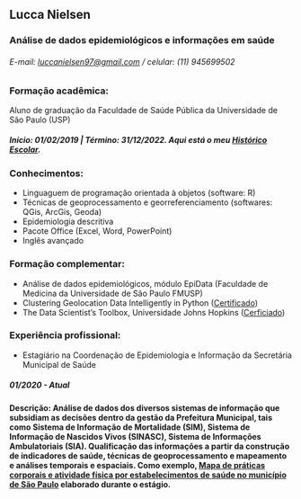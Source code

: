 ## Lucca Nielsen
### Análise de dados epidemiológicos e informações em saúde
###### E-mail: luccanielsen97@gmail.com     /     celular: (11) 945699502

### Formação acadêmica:
Aluno de graduação da Faculdade de Saúde Pública da Universidade de São Paulo (USP)<br> 
<h5> Início: 01/02/2019 | Término: 31/12/2022. Aqui está o meu <a href="https://github.com/Luccan97/Curriculo/blob/main/historicoescolarListar.pdf" target="_blank">Histórico Escolar</a>. </h5>

### Conhecimentos:

- Linguaguem de programação orientada à objetos (software: R)
- Técnicas de geoprocessamento e georreferenciamento (softwares: QGis, ArcGis, Geoda)
- Epidemiologia descritiva
- Pacote Office (Excel, Word, PowerPoint)
- Inglês avançado

### Formação complementar:
- Análise de dados epidemiológicos, módulo EpiData (Faculdade de Medicina da Universidade de São Paulo FMUSP)
- Clustering Geolocation Data Intelligently in Python ([Certificado](https://www.coursera.org/account/accomplishments/certificate/W6BD8XHJXX3Y))
- The Data Scientist’s Toolbox, Universidade Johns Hopkins ([Cerficiado](https://www.coursera.org/account/accomplishments/verify/HGXFJNW43WQZ))

### Experiência profissional:

- Estagiário na Coordenação de Epidemiologia e Informação da Secretária Municipal de Saúde
##### 01/2020 - Atual
#### Descrição: Análise de dados dos diversos sistemas de informação que subsidiam as decisões dentro da gestão da Prefeitura Municipal, tais como Sistema de Informação de Mortalidade (SIM), Sistema de Informação de Nascidos Vivos (SINASC), Sistema de Informações Ambulatoriais (SIA). Qualificação das informações a partir da construção de indicadores de saúde, técnicas de geoprocessamento e mapeamento e análises temporais e espaciais. Como exemplo, <a href="https://github.com/Luccan97/Curriculo/blob/main/Mapa_praticas_corporais.pdf" target="_blank">Mapa de práticas corporais e atividade física por estabelecimentos de saúde no município de São Paulo</a> elaborado durante o estágio.



